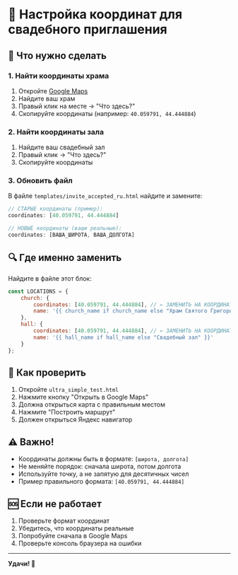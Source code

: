 # 📍 Настройка координат для свадебного приглашения

## 🎯 Что нужно сделать

### 1. Найти координаты храма
1. Откройте [Google Maps](https://maps.google.com)
2. Найдите ваш храм
3. Правый клик на месте → "Что здесь?"
4. Скопируйте координаты (например: `40.059791, 44.444884`)

### 2. Найти координаты зала
1. Найдите ваш свадебный зал
2. Правый клик → "Что здесь?"
3. Скопируйте координаты

### 3. Обновить файл
В файле `templates/invite_accepted_ru.html` найдите и замените:

```javascript
// СТАРЫЕ координаты (пример):
coordinates: [40.059791, 44.444884]

// НОВЫЕ координаты (ваши реальные):
coordinates: [ВАША_ШИРОТА, ВАША_ДОЛГОТА]
```

## 🔍 Где именно заменить

Найдите в файле этот блок:

```javascript
const LOCATIONS = {
    church: {
        coordinates: [40.059791, 44.444884], // ← ЗАМЕНИТЬ НА КООРДИНАТЫ ХРАМА
        name: '{{ church_name if church_name else "Храм Святого Григория" }}'
    },
    hall: {
        coordinates: [40.059791, 44.444884], // ← ЗАМЕНИТЬ НА КООРДИНАТЫ ЗАЛА
        name: '{{ hall_name if hall_name else "Свадебный зал" }}'
    }
};
```

## 📱 Как проверить

1. Откройте `ultra_simple_test.html`
2. Нажмите кнопку "Открыть в Google Maps"
3. Должна открыться карта с правильным местом
4. Нажмите "Построить маршрут"
5. Должен открыться Яндекс навигатор

## ⚠️ Важно!

- Координаты должны быть в формате: `[широта, долгота]`
- Не меняйте порядок: сначала широта, потом долгота
- Используйте точку, а не запятую для десятичных чисел
- Пример правильного формата: `[40.059791, 44.444884]`

## 🆘 Если не работает

1. Проверьте формат координат
2. Убедитесь, что координаты реальные
3. Попробуйте сначала в Google Maps
4. Проверьте консоль браузера на ошибки

---

**Удачи! 🎉**


